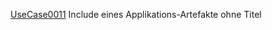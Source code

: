 [UseCase0011](https://github.com/DomainDrivenArchitecture/ddaRequirement/blob/master/en/requirements/UseCase0011.md)  Include eines Applikations-Artefakte ohne Titel